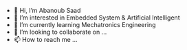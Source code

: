 - 👋 Hi, I’m Abanoub Saad
- 👀 I’m interested in Embedded System & Artificial Intelligent
- 🌱 I’m currently learning Mechatronics Engineering
- 💞️ I’m looking to collaborate on ...
- 📫 How to reach me ...

<!---
AbanoubSaad1999/AbanoubSaad1999 is a ✨ special ✨ repository because its `README.md` (this file) appears on your GitHub profile.
You can click the Preview link to take a look at your changes.
--->
